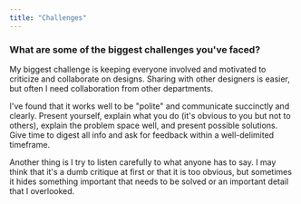 ```yaml
---
title: "Challenges"
---
```

### What are some of the biggest challenges you've faced?

My biggest challenge is keeping everyone involved and motivated to criticize and collaborate on designs. Sharing with other designers is easier, but often I need collaboration from other departments.

I've found that it works well to be "polite" and communicate succinctly and clearly. Present yourself, explain what you do (it's obvious to you but not to others), explain the problem space well, and present possible solutions. Give time to digest all info and ask for feedback within a well-delimited timeframe.

Another thing is I try to listen carefully to what anyone has to say. I may think that it's a dumb critique at first or that it is too obvious, but sometimes it hides something important that needs to be solved or an important detail that I overlooked.